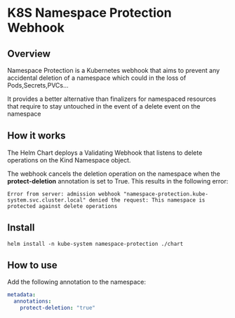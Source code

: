 # K8S Namespace Protection Webhook

## Overview
Namespace Protection is a Kubernetes webhook that aims to prevent any accidental deletion of a namespace which could in the loss of Pods,Secrets,PVCs...

It provides a better alternative than finalizers for namespaced resources that require to stay untouched in the event of a delete event on the namespace
## How it works
The Helm Chart deploys a Validating Webhook that listens to delete operations on the Kind Namespace object. 

The webhook cancels the deletion operation on the namespace when the **protect-deletion** annotation is set to True. This results in the following error:
```
Error from server: admission webhook "namespace-protection.kube-system.svc.cluster.local" denied the request: This namespace is protected against delete operations
```

## Install
```
helm install -n kube-system namespace-protection ./chart
```

## How to use
Add the following annotation to the namespace:
```yaml
metadata:
  annotations:
    protect-deletion: "true"
```

